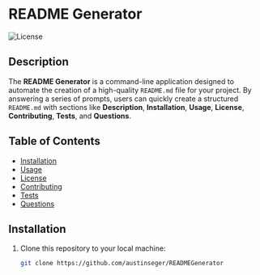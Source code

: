 # README Generator

![License](https://img.shields.io/badge/license-MIT-blue.svg)

## Description

The **README Generator** is a command-line application designed to automate the creation of a high-quality `README.md` file for your project. By answering a series of prompts, users can quickly create a structured `README.md` with sections like **Description**, **Installation**, **Usage**, **License**, **Contributing**, **Tests**, and **Questions**.

## Table of Contents

- [Installation](#installation)
- [Usage](#usage)
- [License](#license)
- [Contributing](#contributing)
- [Tests](#tests)
- [Questions](#questions)

## Installation

1. Clone this repository to your local machine:
   ```bash
   git clone https://github.com/austinseger/READMEGenerator